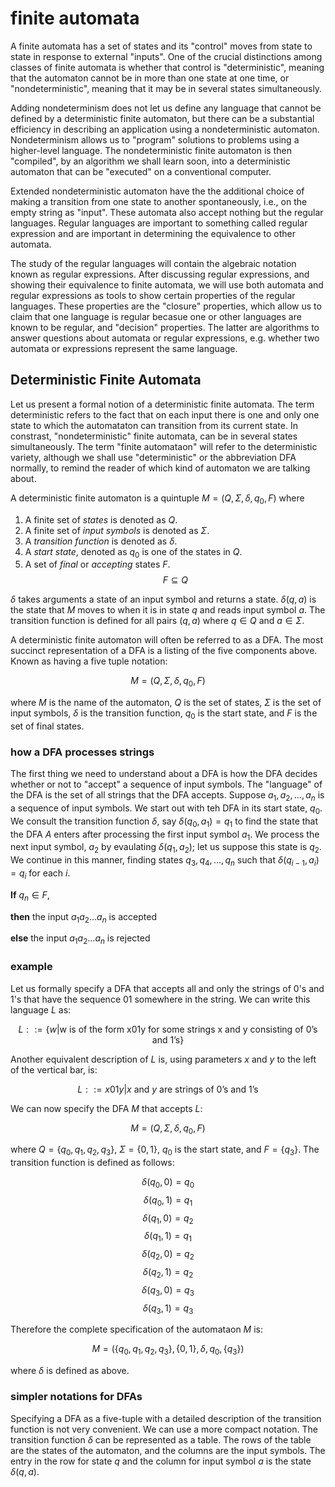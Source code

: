 # finite automata

A finite automata has a set of states and its "control" moves from state to state in response to external "inputs".  One of the crucial distinctions among classes of finite automata is whether that control is "deterministic", meaning that the automaton cannot be in more than one state at one time, or "nondeterministic", meaning that it may be in several states simultaneously.

Adding nondeterminism does not let us define any language that cannot be defined by a deterministic finite automaton, but there can be a substantial efficiency in describing an application using a nondeterministic automaton.  Nondeterminism allows us to "program" solutions to problems using a higher-level language.  The nondeterministic finite automaton is then "compiled", by an algorithm we shall learn soon, into a deterministic automaton that can be "executed" on a conventional computer.

Extended nondeterministic automaton have the the additional choice of making a transition from one state to another spontaneously, i.e., on the empty string as "input".  These automata also accept nothing but the regular languages.  Regular languages are important to something called regular expression and are important in determining the equivalence to other automata.

The study of the regular languages will contain the algebraic notation known as regular expressions.  After discussing regular expressions, and showing their equivalence to finite automata, we will use both automata and regular expressions as tools to show certain properties of the regular languages.  These properties are the "closure" properties, which allow us to claim that one language is regular becasue one or other languages are known to be regular, and "decision" properties.  The latter are algorithms to answer questions about automata or regular expressions, e.g. whether two automata or expressions represent the same language.

## Deterministic Finite Automata

Let us present a formal notion of a deterministic finite automata.  The term deterministic refers to the fact that on each input there is one and only one state to which the automataton can transition from its current state.  In constrast, "nondeterministic" finite automata, can be in several states simultaneously.  The term "finite automataon" will refer to the deterministic variety, although we shall use "deterministic" or the abbreviation DFA normally, to remind the reader of which kind of automaton we are talking about.

A deterministic finite automaton is a quintuple $M = (Q, \Sigma, \delta, q_{0}, F)$ where

1.  A finite set of _states_ is denoted as $Q$.
2.  A finite set of _input symbols_ is denoted as $\Sigma$.
3.  A _transition function_ is denoted as $\delta$.
4.  A _start state_, denoted as $q_{0}$ is one of the states in $Q$.
5.  A set of _final_ or _accepting_ states $F$.  $$F \subseteq Q$$

$\delta$ takes arguments a state of an input symbol and returns a state.  $\delta(q, a)$ is the state that $M$ moves to when it is in state $q$ and reads input symbol $a$.  The transition function is defined for all pairs $(q, a)$ where $q \in Q$ and $a \in \Sigma$.

A deterministic finite automaton will often be referred to as a DFA.  The most succinct representation of a DFA is a listing of the five components above.  Known as having a five tuple notation:

$$M = (Q, \Sigma, \delta, q_{0}, F)$$

where $M$ is the name of the automaton, $Q$ is the set of states, $\Sigma$ is the set of input symbols, $\delta$ is the transition function, $q_{0}$ is the start state, and $F$ is the set of final states.

### how a DFA processes strings

The first thing we need to understand about a DFA is how the DFA decides whether or not to "accept" a sequence of input symbols.  The "language" of the DFA is the set of all strings that the DFA accepts.  Suppose $a_{1}, a_{2}, \dots , a_{n}$ is a sequence of input symbols.  We start out with teh DFA in its start state, $q_{0}$.  We consult the transition function $\delta$, say $\delta(q_{0}, a_{1}) = q_{1}$ to find the state that the DFA _$A$_ enters after processing the first input symbol $a_{1}$.  We process the next input symbol, $a_{2}$ by evaulating $\delta(q_{1}, a_{2})$; let us suppose this state is $q_{2}$.  We continue in this manner, finding states $q_{3}, q_{4}, \dots , q_{n}$ such that $\delta(q_{i-1}, a_{i}) = q_{i}$ for each $i$.  

**If** $q_{n} \in F$, 

**then** the input $a_{1}a_{2} \dots a_{n}$ is accepted

**else** the input $a_{1}a_{2} \dots a_{n}$ is rejected

### example

Let us formally specify a DFA that accepts all and only the strings of 0's and 1's that have the sequence 01 somewhere in the string.  We can write this language $L$ as:

$$L ::= \{{w | \text{w is of the form x01y for some strings x and y consisting of 0's and 1's}}\}$$

Another equivalent description of $L$ is, using parameters $x$ and $y$ to the left of the vertical bar, is:

$$L ::= {x01y | x \text{ and } y \text{ are strings of 0's and 1's}}$$

We can now specify the DFA $M$ that accepts $L$:

$$M = (Q, \Sigma, \delta, q_{0}, F)$$

where $Q = \{q_{0}, q_{1}, q_{2}, q_{3}\}$, $\Sigma = \{0, 1\}$, $q_{0}$ is the start state, and $F = \{q_{3}\}$.  The transition function is defined as follows:

$$\delta(q_{0}, 0) = q_{0}$$
$$\delta(q_{0}, 1) = q_{1}$$
$$\delta(q_{1}, 0) = q_{2}$$
$$\delta(q_{1}, 1) = q_{1}$$
$$\delta(q_{2}, 0) = q_{2}$$
$$\delta(q_{2}, 1) = q_{2}$$
$$\delta(q_{3}, 0) = q_{3}$$
$$\delta(q_{3}, 1) = q_{3}$$

Therefore the complete specification of the automataon $M$ is:

$$M = (\{q_{0}, q_{1}, q_{2}, q_{3}\}, \{0, 1\}, \delta, q_{0}, \{q_{3}\})$$

where $\delta$ is defined as above.

### simpler notations for DFAs

Specifying a DFA as a five-tuple with a detailed description of the transition function is not very convenient.  We can use a more compact notation.  The transition function $\delta$ can be represented as a table.  The rows of the table are the states of the automaton, and the columns are the input symbols.  The entry in the row for state $q$ and the column for input symbol $a$ is the state $\delta(q, a)$.
